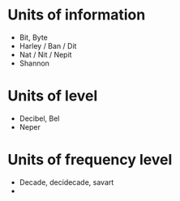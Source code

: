 # Units of information
- Bit, Byte
- Harley / Ban / Dit
- Nat / Nit / Nepit
- Shannon
# Units of level
- Decibel, Bel
- Neper
# Units of frequency level
- Decade, decidecade, savart
- 